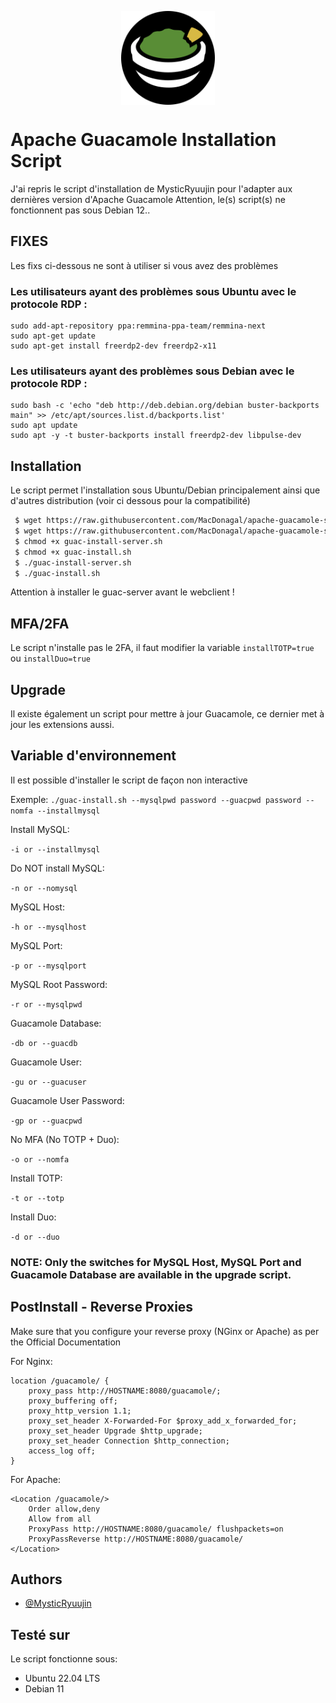 <p align="center"><a href="URL_REDIRECT" target="blank"><img align="center" src=Apache_Guacamole_logo.png height="150" /></a></p>


# Apache Guacamole Installation Script

J'ai repris le script d'installation de MysticRyuujin pour l'adapter aux dernières version d'Apache Guacamole
Attention, le(s) script(s) ne fonctionnent pas sous Debian 12..


## FIXES

Les fixs ci-dessous ne sont à utiliser si vous avez des problèmes

### Les utilisateurs ayant des problèmes sous **Ubuntu** avec le protocole RDP :
```
sudo add-apt-repository ppa:remmina-ppa-team/remmina-next
sudo apt-get update
sudo apt-get install freerdp2-dev freerdp2-x11
```
### Les utilisateurs ayant des problèmes sous **Debian** avec le protocole RDP :
```
sudo bash -c 'echo "deb http://deb.debian.org/debian buster-backports main" >> /etc/apt/sources.list.d/backports.list'
sudo apt update
sudo apt -y -t buster-backports install freerdp2-dev libpulse-dev
```



## Installation

Le script permet l'installation sous Ubuntu/Debian principalement ainsi que d'autres distribution (voir ci dessous pour la compatibilité)

```bash
 $ wget https://raw.githubusercontent.com/MacDonagal/apache-guacamole-script/main/guac-install-server.sh
 $ wget https://raw.githubusercontent.com/MacDonagal/apache-guacamole-script/main/guac-install.sh
 $ chmod +x guac-install-server.sh
 $ chmod +x guac-install.sh
 $ ./guac-install-server.sh
 $ ./guac-install.sh
```
Attention à installer le guac-server avant le webclient !

## MFA/2FA
Le script n'installe pas le 2FA, il faut modifier la variable `installTOTP=true` ou `installDuo=true`

## Upgrade
Il existe également un script pour mettre à jour Guacamole, ce dernier met à jour les extensions aussi.
    
## Variable d'environnement
Il est possible d'installer le script de façon non interactive

Exemple:
 `./guac-install.sh --mysqlpwd password --guacpwd password --nomfa --installmysql`

Install MySQL:

`-i or --installmysql`

Do NOT install MySQL:

`-n or --nomysql`

MySQL Host:

`-h or --mysqlhost`

MySQL Port:

`-p or --mysqlport`

MySQL Root Password:

`-r or --mysqlpwd`

Guacamole Database:

`-db or --guacdb`

Guacamole User:

`-gu or --guacuser`

Guacamole User Password:

`-gp or --guacpwd`

No MFA (No TOTP + Duo):

`-o or --nomfa`

Install TOTP:

`-t or --totp`

Install Duo:

`-d or --duo`

### NOTE: Only the switches for MySQL Host, MySQL Port and Guacamole Database are available in the upgrade script.



## PostInstall - Reverse Proxies
Make sure that you configure your reverse proxy (NGinx or Apache) as per the Official Documentation

For Nginx:
```
location /guacamole/ {
    proxy_pass http://HOSTNAME:8080/guacamole/;
    proxy_buffering off;
    proxy_http_version 1.1;
    proxy_set_header X-Forwarded-For $proxy_add_x_forwarded_for;
    proxy_set_header Upgrade $http_upgrade;
    proxy_set_header Connection $http_connection;
    access_log off;
}
```
For Apache:
```
<Location /guacamole/>
    Order allow,deny
    Allow from all
    ProxyPass http://HOSTNAME:8080/guacamole/ flushpackets=on
    ProxyPassReverse http://HOSTNAME:8080/guacamole/
</Location>
```
## Authors

- [@MysticRyuujin](https://github.com/MysticRyuujin)


## Testé sur

Le script fonctionne sous:

- Ubuntu 22.04 LTS
- Debian 11


